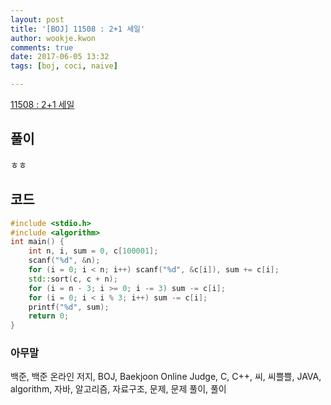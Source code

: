 ```yaml
---
layout: post
title: '[BOJ] 11508 : 2+1 세일'
author: wookje.kwon
comments: true
date: 2017-06-05 13:32
tags: [boj, coci, naive]

---
```


[11508 : 2+1 세일](https://www.acmicpc.net/problem/11508)

## 풀이

ㅎㅎ

## 코드

```cpp
#include <stdio.h>
#include <algorithm>
int main() {
	int n, i, sum = 0, c[100001];
	scanf("%d", &n);
	for (i = 0; i < n; i++) scanf("%d", &c[i]), sum += c[i];
	std::sort(c, c + n);
	for (i = n - 3; i >= 0; i -= 3) sum -= c[i];
	for (i = 0; i < i % 3; i++) sum -= c[i];
	printf("%d", sum);
	return 0;
}
```

### 아무말  
백준, 백준 온라인 저지, BOJ, Baekjoon Online Judge, C, C++, 씨, 씨쁠쁠, JAVA, algorithm, 자바, 알고리즘, 자료구조, 문제, 문제 풀이, 풀이